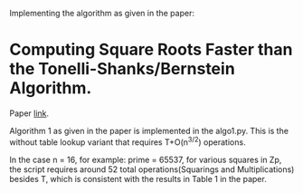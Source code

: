 Implementing the algorithm as given in the paper: 
# Computing Square Roots Faster than the Tonelli-Shanks/Bernstein Algorithm.
 Paper [link](ia.cr/2020/1407).
 
 Algorithm 1 as given in the paper is implemented in the algo1.py. This is the without table lookup variant that requires T+O(n<sup>3/2</sup>) operations.
 
In the case n = 16, for example: prime = 65537, for various squares in Zp, the script requires around 52 total operations(Squarings and Multiplications) besides T, which is consistent with the results in Table 1 in the paper.
 
